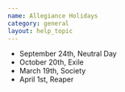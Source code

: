 ```yaml
---
name: Allegiance Holidays
category: general
layout: help_topic
---
```

*   September 24th, Neutral Day
*   October 20th, Exile
*   March 19th, Society
*   April 1st, Reaper